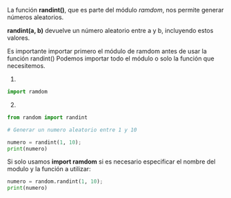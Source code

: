 
La función **randint()**, que es parte del módulo _ramdom_, nos permite generar números aleatorios.

**randint(a, b)** devuelve un número aleatorio entre a y b, incluyendo estos valores.

Es importante importar primero el módulo de ramdom antes de usar la función randint()
Podemos importar todo el módulo o solo la función que necesitemos.

1. 
```python
import ramdom
```
2. 
```python
from random import randint
```

```python
# Generar un numero aleatorio entre 1 y 10

numero = randint(1, 10);
print(numero)
```


Si solo usamos **import ramdom** si es necesario especificar el nombre del modulo y la función a utilizar:

```python
numero = random.randint(1, 10);
print(numero)
```


